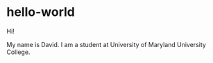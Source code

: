 # hello-world

Hi!

My name is David.  I am a student at University of Maryland University College.
